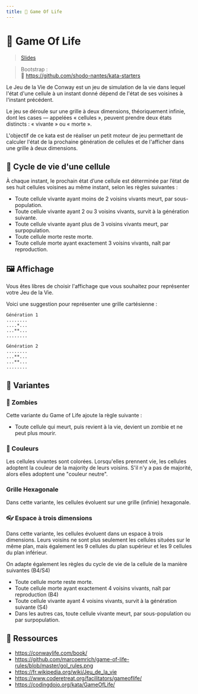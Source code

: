 ```yaml
---
title: 🏁 Game Of Life
---
```

# 🏁 Game Of Life

> [Slides](slides.md)

> Bootstrap : <br>
> 🔗 https://github.com/shodo-nantes/kata-starters

Le Jeu de la Vie de Conway est un jeu de simulation de la vie dans lequel l'état d'une cellule à un instant 
donné dépend de l'état de ses voisines à l'instant précédent.

Le jeu se déroule sur une grille à deux dimensions, théoriquement infinie, dont les cases — appelées « cellules »,
peuvent prendre deux états distincts : « vivante » ou « morte ».

L'objectif de ce kata est de réaliser un petit moteur de jeu permettant de calculer l'état de la prochaine
génération de cellules et de l'afficher dans une grille à deux dimensions.

## 🌱 Cycle de vie d'une cellule

À chaque instant, le prochain état d’une cellule est déterminée par l’état de ses huit cellules voisines au même instant, 
selon les règles suivantes :

- Toute cellule vivante ayant moins de 2 voisins vivants meurt, par sous-population.
- Toute cellule vivante ayant 2 ou 3 voisins vivants, survit à la génération suivante.
- Toute cellule vivante ayant plus de 3 voisins vivants meurt, par surpopulation.
- Toute cellule morte reste morte.
- Toute cellule morte ayant exactement 3 voisins vivants, naît par reproduction.

## 🖼️ Affichage

Vous êtes libres de choisir l'affichage que vous souhaitez pour représenter votre Jeu de la Vie.

Voici une suggestion pour représenter une grille cartésienne : 

```
Génération 1
........
....*...
...**...
........
```
```
Génération 2
........
...**...
...**...
........
```

## 🔀 Variantes

### 🧟 Zombies

Cette variante du Game of Life ajoute la règle suivante :

- Toute cellule qui meurt, puis revient à la vie, devient un zombie et ne peut plus mourir.

### 🎨 Couleurs

Les cellules vivantes sont colorées.
Lorsqu'elles prennent vie, les cellules adoptent la couleur de la majority de leurs voisins.
S'il n'y a pas de majorité, alors elles adoptent une "couleur neutre".

### Grille Hexagonale

Dans cette variante, les cellules évoluent sur une grille (infinie) hexagonale.

### 👓 Espace à trois dimensions

Dans cette variante, les cellules évoluent dans un espace à trois dimensions.
Leurs voisins ne sont plus seulement les cellules situées sur le même plan, 
mais également les 9 cellules du plan supérieur et les 9 cellules du plan inférieur.

On adapte également les règles du cycle de vie de la cellule de la manière suivantes (B4/S4)

- Toute cellule morte reste morte.
- Toute cellule morte ayant exactement 4 voisins vivants, naît par reproduction (B4)
- Toute cellule vivante ayant 4 voisins vivants, survit à la génération suivante (S4)
- Dans les autres cas, toute cellule vivante meurt, par sous-population ou par surpopulation.

<!--
### 🌱 Breeders and Seeders

Dans sa version originale, 
-->
## 🔗 Ressources

* https://conwaylife.com/book/
* https://github.com/marcoemrich/game-of-life-rules/blob/master/gol_rules.png
* https://fr.wikipedia.org/wiki/Jeu_de_la_vie
* https://www.coderetreat.org/facilitators/gameoflife/
* https://codingdojo.org/kata/GameOfLife/

